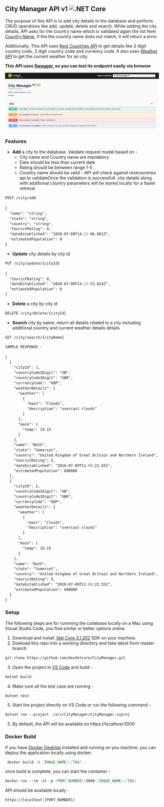 ## City Manager API v1 ![.NET Core](https://github.com/devdotcore/CityManager/workflows/.NET%20Core/badge.svg)


The purpose of this API is to add city details to the database and perform CRUD operations like add, update, delete and search. While adding the city details, API asks for the country name which is validated again the list here [Country Name](https://restcountries.eu/rest/v2/all?fields=name;), if the the country name does not match, it will return a error.

Additionally, This API uses [Rest Countries API](https://restcountries.eu/) to get details like 2 digit country code, 3 digit country code and currency code. It also uses [Weather API](https://openweathermap.org/api) to get the current weather for an city.

**This API uses [Swagger](https://swagger.io/), so you can test its endpoint easily via browser**

![Image of Swagger](https://github.com/devdotcore/CityManager/blob/master/github_static/swagger_home.png)

### Features
* **Add** a city to the database. Validate request model based on -
  * City name and Country name are mandatory
  * Date should be less than current date
  * Rating should be between range 1-5
  * Country name should be valid - API will check against restcountries api to validateOnce the validation is successfull. city details along with additional country parameters will be stored locally for a faster retreval.

```markdown
POST /city/add

{
  "name": "string",
  "state": "string",
  "country": "string",
  "touristRating": 0,
  "dateEstablished": "2020-07-09T14:22:06.881Z",
  "estimatedPopulation": 0
}
```

* **Update** city details by city id 

```markdown
PUT /city/update/{cityId}

{
  "touristRating": 0,
  "dateEstablished": "2020-07-09T14:23:53.824Z",
  "estimatedPopulation": 0
}
```

* **Delete** a city by city id 

```markdown
DELETE /city/delete/{cityId}
```
* **Search** city by name, return all details related to a city including additional country and current weather details details

```markdown
GET /city/search/{cityName}
```

```markdown
SAMPLE RESPONSE -

[
  {
    "cityId": 1,
    "countryCode2Digit": "GB",
    "countryCode3Digit": "GBR",
    "currencyCode": "GBP",
    "weatherDetails": {
      "weather": [
        {
          "main": "Clouds",
          "description": "overcast clouds"
        }
      ],
      "main": {
        "temp": 19.15
      }
    },
    "name": "Bath",
    "state": "Somerset",
    "country": "United Kingdom of Great Britain and Northern Ireland",
    "touristRating": 5,
    "dateEstablished": "2010-07-09T11:00:22.553",
    "estimatedPopulation": 600000
  },
  {
    "cityId": 2,
    "countryCode2Digit": "GB",
    "countryCode3Digit": "GBR",
    "currencyCode": "GBP",
    "weatherDetails": {
      "weather": [
        {
          "main": "Clouds",
          "description": "overcast clouds"
        }
      ],
      "main": {
        "temp": 19.15
      }
    },
    "name": "Bath",
    "state": "Somerset",
    "country": "United Kingdom of Great Britain and Northern Ireland",
    "touristRating": 5,
    "dateEstablished": "2010-07-09T11:00:22.553",
    "estimatedPopulation": 600000
  }
]
```

### Setup
The following steps are for runnning the codebase locally on a Mac using Visual Studio Code, you find similar or better options online.

1. Download and install [.Net Core 3.1.202](https://dotnet.microsoft.com/download/dotnet-core/3.1) SDK on your machine.
2. Dowload this repo into a working directory and take latest from master branch
```markdown
git clone https://github.com/devdotcore/CityManager.git
```
3. Open the project in [VS Code](https://code.visualstudio.com/) and build -
```markdown
dotnet build
```
4. Make sure all the test case are running -
```markdown
dotnet test
```
5. Start the project directly on VS Code or run the following command -
```markdown
dotnet run --project ./src/CityManager/CityManager.csproj
```
5. By default, the API will be available on https://localhost:5000

### Docker Build
If you have [Docker Desktop](https://www.docker.com/products/docker-desktop) installed and running on you machine, you can deploy the application locally using docker.

```markdown
 docker build -t [IMAGE_NAME]:[TAG] .  
```
once build is complete, you can start the container -

```markdown
docker run --rm -it -p [PORT_NUMBER]:5000 [IMAGE_NAME]:[TAG]
```

API should be available locally -

```markdown
https://localhost:[PORT_NUMBER]/
```
